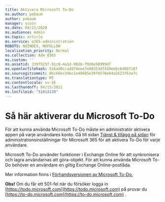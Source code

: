 ```yaml
---
title: Aktivera Microsoft To-Do
ms.author: pebaum
author: pebaum
manager: scotv
ms.date: 04/21/2020
ms.audience: Admin
ms.topic: article
ms.service: o365-administration
ROBOTS: NOINDEX, NOFOLLOW
localization_priority: Normal
ms.collection: Adm_O365
ms.custom: ''
ms.assetid: 339f925f-91c8-4a1d-902b-f920e58999df
ms.openlocfilehash: 516ad0ccadd74eee7e00353d7439eebc6d88718f
ms.sourcegitcommit: 8bc60ec34bc1e40685e3976576e04a2623f63a7c
ms.translationtype: MT
ms.contentlocale: sv-SE
ms.lasthandoff: 04/15/2021
ms.locfileid: "51814138"
---
```

# <a name="how-to-enable-microsoft-to-do"></a>Så här aktiverar du Microsoft To-Do

För att kunna använda Microsoft To-Do måste en administratör aktivera appen på varje användares konto. Gå till sidan [Tjänst &amp; tillägg på sidan](https://portal.office.com/adminportal/home#/Settings/ServicesAndAddIns) för administrationsinställningar för Microsoft 365 för att aktivera To-Do för varje användare.
  
Microsoft To-Do använder funktioner i Exchange Online för att synkronisera och lagra användarnas att göra-objekt. För att kunna använda Microsoft To-Do behöver en användare en giltig Exchange Online-postlåda.
  
Mer information finns i [Förhandsversionen av Microsoft To-Do.](https://support.office.com/article/490c1a8c-2333-4952-8125-841afadb9620.aspx)
  
 **Obs!** Om du får ett 501-fel när du försöker logga in [https://todo.microsoft.com](https://todo.microsoft.com) på provar du [https://to-do.microsoft.com](https://to-do.microsoft.com) .
  

